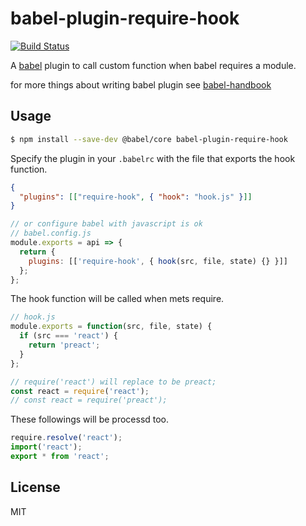# babel-plugin-require-hook

[![Build Status](https://travis-ci.com/lcfme/babel-plugin-require-hook.svg?branch=master)](https://travis-ci.com/lcfme/babel-plugin-require-hook)

A [babel](http://babeljs.io) plugin to call custom function when babel requires a module.

for more things about writing babel plugin see [babel-handbook](https://github.com/jamiebuilds/babel-handbook/)

## Usage

```bash
$ npm install --save-dev @babel/core babel-plugin-require-hook
```

Specify the plugin in your `.babelrc` with the file that exports the hook function.

```json
{
  "plugins": [["require-hook", { "hook": "hook.js" }]]
}
```

```javascript
// or configure babel with javascript is ok
// babel.config.js
module.exports = api => {
  return {
    plugins: [['require-hook', { hook(src, file, state) {} }]]
  };
};
```

The hook function will be called when mets require.

```javascript
// hook.js
module.exports = function(src, file, state) {
  if (src === 'react') {
    return 'preact';
  }
};
```

```javascript
// require('react') will replace to be preact;
const react = require('react');
// const react = require('preact');
```

These followings will be processd too.

```javascript
require.resolve('react');
import('react');
export * from 'react';
```

## License

MIT
